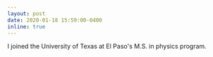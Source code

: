 ```yaml
---
layout: post
date: 2020-01-18 15:59:00-0400
inline: true
---
```


I joined the University of Texas at El Paso's M.S. in physics program.
